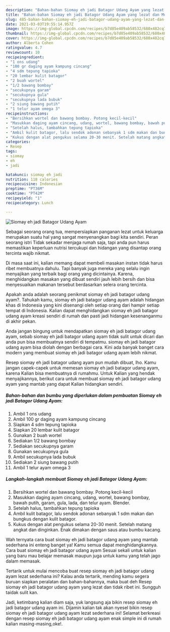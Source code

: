 ```yaml
---
description: "Bahan-bahan Siomay eh jadi Batagor Udang Ayam yang lezat dan Mudah Dibuat"
title: "Bahan-bahan Siomay eh jadi Batagor Udang Ayam yang lezat dan Mudah Dibuat"
slug: 485-bahan-bahan-siomay-eh-jadi-batagor-udang-ayam-yang-lezat-dan-mudah-dibuat
date: 2021-03-03T19:55:14.957Z
image: https://img-global.cpcdn.com/recipes/b7d85e409ab58532/680x482cq70/siomay-eh-jadi-batagor-udang-ayam-foto-resep-utama.jpg
thumbnail: https://img-global.cpcdn.com/recipes/b7d85e409ab58532/680x482cq70/siomay-eh-jadi-batagor-udang-ayam-foto-resep-utama.jpg
cover: https://img-global.cpcdn.com/recipes/b7d85e409ab58532/680x482cq70/siomay-eh-jadi-batagor-udang-ayam-foto-resep-utama.jpg
author: Alberta Cohen
ratingvalue: 4.7
reviewcount: 10
recipeingredient:
- "1 ons udang"
- "100 gr daging ayam kampung cincang"
- "4 sdm tepung tapioka"
- "20 lembar kulit batagor"
- "2 buah wortel"
- "1/2 bawang bombay"
- "secukupnya garam"
- "secukupnya gula"
- "secukupnya lada bubuk"
- "2 siung bawang putih"
- "1 telur ayam omega 3"
recipeinstructions:
- "Bersihkan wortel dan bawang bombay. Potong kecil-kecil"
- "Masukkan daging ayam cincang, udang, wortel, bawang bombay, bawah putih, garam, gula, lada, dan telur ayam. Blender."
- "Setelah halus, tambahkan tepung tapioka"
- "Ambil kulit batagor, lalu sendok adonan sebanyak 1 sdm makan dan bungkus dengan kulit batagor."
- "Kukus dengan alat pengukus selama 20-30 menit. Setelah matang angkat dan dinginkan. Enak dimakan dengan saus atau bumbu kacang."
categories:
- Resep
tags:
- siomay
- eh
- jadi

katakunci: siomay eh jadi 
nutrition: 118 calories
recipecuisine: Indonesian
preptime: "PT36M"
cooktime: "PT42M"
recipeyield: "1"
recipecategory: Lunch

---
```



![Siomay eh jadi Batagor Udang Ayam](https://img-global.cpcdn.com/recipes/b7d85e409ab58532/680x482cq70/siomay-eh-jadi-batagor-udang-ayam-foto-resep-utama.jpg)

Sebagai seorang orang tua, mempersiapkan panganan lezat untuk keluarga merupakan suatu hal yang sangat menyenangkan bagi kita sendiri. Peran seorang istri Tidak sekadar menjaga rumah saja, tapi anda pun harus memastikan keperluan nutrisi tercukupi dan hidangan yang disantap orang tercinta wajib nikmat.

Di masa  saat ini, kalian memang dapat membeli masakan instan tidak harus ribet membuatnya dahulu. Tapi banyak juga mereka yang selalu ingin menyajikan yang terbaik bagi orang yang dicintainya. Karena, menghidangkan masakan yang dibuat sendiri jauh lebih bersih dan bisa menyesuaikan makanan tersebut berdasarkan selera orang tercinta. 



Apakah anda adalah seorang penikmat siomay eh jadi batagor udang ayam?. Tahukah kamu, siomay eh jadi batagor udang ayam adalah hidangan khas di Indonesia yang kini disenangi oleh setiap orang dari hampir setiap tempat di Indonesia. Kalian dapat menghidangkan siomay eh jadi batagor udang ayam kreasi sendiri di rumah dan pasti jadi hidangan kesenanganmu di akhir pekan.

Anda jangan bingung untuk mendapatkan siomay eh jadi batagor udang ayam, sebab siomay eh jadi batagor udang ayam tidak sulit untuk dicari dan anda pun bisa membuatnya sendiri di tempatmu. siomay eh jadi batagor udang ayam bisa diolah dengan berbagai cara. Kini ada banyak banget cara modern yang membuat siomay eh jadi batagor udang ayam lebih nikmat.

Resep siomay eh jadi batagor udang ayam pun mudah dibuat, lho. Kamu jangan capek-capek untuk memesan siomay eh jadi batagor udang ayam, karena Kalian bisa membuatnya di rumahmu. Untuk Kalian yang hendak menyajikannya, berikut cara untuk membuat siomay eh jadi batagor udang ayam yang mantab yang dapat Kalian hidangkan sendiri.

<!--inarticleads1-->

##### Bahan-bahan dan bumbu yang diperlukan dalam pembuatan Siomay eh jadi Batagor Udang Ayam:

1. Ambil 1 ons udang
1. Ambil 100 gr daging ayam kampung cincang
1. Siapkan 4 sdm tepung tapioka
1. Siapkan 20 lembar kulit batagor
1. Gunakan 2 buah wortel
1. Sediakan 1/2 bawang bombay
1. Sediakan secukupnya garam
1. Gunakan secukupnya gula
1. Ambil secukupnya lada bubuk
1. Sediakan 2 siung bawang putih
1. Ambil 1 telur ayam omega 3




<!--inarticleads2-->

##### Langkah-langkah membuat Siomay eh jadi Batagor Udang Ayam:

1. Bersihkan wortel dan bawang bombay. Potong kecil-kecil
1. Masukkan daging ayam cincang, udang, wortel, bawang bombay, bawah putih, garam, gula, lada, dan telur ayam. Blender.
1. Setelah halus, tambahkan tepung tapioka
1. Ambil kulit batagor, lalu sendok adonan sebanyak 1 sdm makan dan bungkus dengan kulit batagor.
1. Kukus dengan alat pengukus selama 20-30 menit. Setelah matang angkat dan dinginkan. Enak dimakan dengan saus atau bumbu kacang.




Wah ternyata cara buat siomay eh jadi batagor udang ayam yang mantab sederhana ini enteng banget ya! Kamu semua dapat menghidangkannya. Cara buat siomay eh jadi batagor udang ayam Sesuai sekali untuk kalian yang baru mau belajar memasak maupun juga untuk kamu yang telah jago dalam memasak.

Tertarik untuk mulai mencoba buat resep siomay eh jadi batagor udang ayam lezat sederhana ini? Kalau anda tertarik, mending kamu segera buruan siapkan peralatan dan bahan-bahannya, maka buat deh Resep siomay eh jadi batagor udang ayam yang lezat dan tidak ribet ini. Sungguh taidak sulit kan. 

Jadi, ketimbang kalian diam saja, yuk langsung aja bikin resep siomay eh jadi batagor udang ayam ini. Dijamin kalian tak akan nyesel bikin resep siomay eh jadi batagor udang ayam lezat sederhana ini! Selamat berkreasi dengan resep siomay eh jadi batagor udang ayam enak simple ini di rumah kalian masing-masing,oke!.

